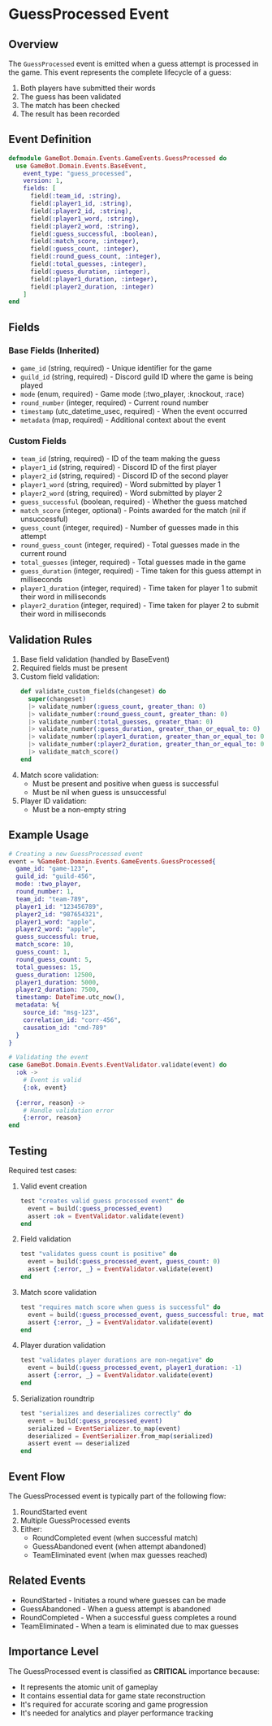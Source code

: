 # GuessProcessed Event

## Overview

The `GuessProcessed` event is emitted when a guess attempt is processed in the game. This event represents the complete lifecycle of a guess:
1. Both players have submitted their words
2. The guess has been validated
3. The match has been checked
4. The result has been recorded

## Event Definition

```elixir
defmodule GameBot.Domain.Events.GameEvents.GuessProcessed do
  use GameBot.Domain.Events.BaseEvent,
    event_type: "guess_processed",
    version: 1,
    fields: [
      field(:team_id, :string),
      field(:player1_id, :string),
      field(:player2_id, :string),
      field(:player1_word, :string),
      field(:player2_word, :string),
      field(:guess_successful, :boolean),
      field(:match_score, :integer),
      field(:guess_count, :integer),
      field(:round_guess_count, :integer),
      field(:total_guesses, :integer),
      field(:guess_duration, :integer),
      field(:player1_duration, :integer),
      field(:player2_duration, :integer)
    ]
end
```

## Fields

### Base Fields (Inherited)
- `game_id` (string, required) - Unique identifier for the game
- `guild_id` (string, required) - Discord guild ID where the game is being played
- `mode` (enum, required) - Game mode (:two_player, :knockout, :race)
- `round_number` (integer, required) - Current round number
- `timestamp` (utc_datetime_usec, required) - When the event occurred
- `metadata` (map, required) - Additional context about the event

### Custom Fields
- `team_id` (string, required) - ID of the team making the guess
- `player1_id` (string, required) - Discord ID of the first player
- `player2_id` (string, required) - Discord ID of the second player
- `player1_word` (string, required) - Word submitted by player 1
- `player2_word` (string, required) - Word submitted by player 2
- `guess_successful` (boolean, required) - Whether the guess matched
- `match_score` (integer, optional) - Points awarded for the match (nil if unsuccessful)
- `guess_count` (integer, required) - Number of guesses made in this attempt
- `round_guess_count` (integer, required) - Total guesses made in the current round
- `total_guesses` (integer, required) - Total guesses made in the game
- `guess_duration` (integer, required) - Time taken for this guess attempt in milliseconds
- `player1_duration` (integer, required) - Time taken for player 1 to submit their word in milliseconds
- `player2_duration` (integer, required) - Time taken for player 2 to submit their word in milliseconds

## Validation Rules

1. Base field validation (handled by BaseEvent)
2. Required fields must be present
3. Custom field validation:
   ```elixir
   def validate_custom_fields(changeset) do
     super(changeset)
     |> validate_number(:guess_count, greater_than: 0)
     |> validate_number(:round_guess_count, greater_than: 0)
     |> validate_number(:total_guesses, greater_than: 0)
     |> validate_number(:guess_duration, greater_than_or_equal_to: 0)
     |> validate_number(:player1_duration, greater_than_or_equal_to: 0)
     |> validate_number(:player2_duration, greater_than_or_equal_to: 0)
     |> validate_match_score()
   end
   ```
4. Match score validation:
   - Must be present and positive when guess is successful
   - Must be nil when guess is unsuccessful
5. Player ID validation:
   - Must be a non-empty string

## Example Usage

```elixir
# Creating a new GuessProcessed event
event = %GameBot.Domain.Events.GameEvents.GuessProcessed{
  game_id: "game-123",
  guild_id: "guild-456",
  mode: :two_player,
  round_number: 1,
  team_id: "team-789",
  player1_id: "123456789",
  player2_id: "987654321",
  player1_word: "apple",
  player2_word: "apple",
  guess_successful: true,
  match_score: 10,
  guess_count: 1,
  round_guess_count: 5,
  total_guesses: 15,
  guess_duration: 12500,
  player1_duration: 5000,
  player2_duration: 7500,
  timestamp: DateTime.utc_now(),
  metadata: %{
    source_id: "msg-123",
    correlation_id: "corr-456",
    causation_id: "cmd-789"
  }
}

# Validating the event
case GameBot.Domain.Events.EventValidator.validate(event) do
  :ok ->
    # Event is valid
    {:ok, event}
  
  {:error, reason} ->
    # Handle validation error
    {:error, reason}
end
```

## Testing

Required test cases:

1. Valid event creation
   ```elixir
   test "creates valid guess processed event" do
     event = build(:guess_processed_event)
     assert :ok = EventValidator.validate(event)
   end
   ```

2. Field validation
   ```elixir
   test "validates guess count is positive" do
     event = build(:guess_processed_event, guess_count: 0)
     assert {:error, _} = EventValidator.validate(event)
   end
   ```

3. Match score validation
   ```elixir
   test "requires match score when guess is successful" do
     event = build(:guess_processed_event, guess_successful: true, match_score: nil)
     assert {:error, _} = EventValidator.validate(event)
   end
   ```

4. Player duration validation
   ```elixir
   test "validates player durations are non-negative" do
     event = build(:guess_processed_event, player1_duration: -1)
     assert {:error, _} = EventValidator.validate(event)
   end
   ```

5. Serialization roundtrip
   ```elixir
   test "serializes and deserializes correctly" do
     event = build(:guess_processed_event)
     serialized = EventSerializer.to_map(event)
     deserialized = EventSerializer.from_map(serialized)
     assert event == deserialized
   end
   ```

## Event Flow

The GuessProcessed event is typically part of the following flow:

1. RoundStarted event
2. Multiple GuessProcessed events
3. Either:
   - RoundCompleted event (when successful match)
   - GuessAbandoned event (when attempt abandoned)
   - TeamEliminated event (when max guesses reached)

## Related Events

- RoundStarted - Initiates a round where guesses can be made
- GuessAbandoned - When a guess attempt is abandoned
- RoundCompleted - When a successful guess completes a round
- TeamEliminated - When a team is eliminated due to max guesses 

## Importance Level

The GuessProcessed event is classified as **CRITICAL** importance because:
- It represents the atomic unit of gameplay
- It contains essential data for game state reconstruction
- It's required for accurate scoring and game progression
- It's needed for analytics and player performance tracking 